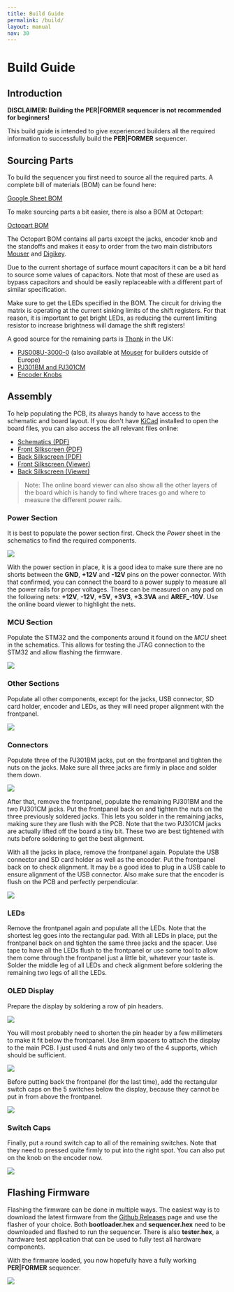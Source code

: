```yaml
---
title: Build Guide
permalink: /build/
layout: manual
nav: 30
---
```


# Build Guide

## Introduction

**DISCLAIMER: Building the PER\|FORMER sequencer is not recommended for beginners!**

This build guide is intended to give experienced builders all the required information to successfully build the **PER\|FORMER** sequencer.

## Sourcing Parts

To build the sequencer you first need to source all the required parts. A complete bill of materials (BOM) can be found here:

[Google Sheet BOM](https://docs.google.com/spreadsheets/d/1ISlHD3w4I0c7bPkKgSyBY_JKwI-BUlVTNLUrIJnzrM8/edit?usp=sharing)

To make sourcing parts a bit easier, there is also a BOM at Octopart:

[Octopart BOM](https://octopart.com/bom-tool/wxkGGtzB)

The Octopart BOM contains all parts except the jacks, encoder knob and the standoffs and makes it easy to order from the two main distributors [Mouser](https://www.mouser.com) and [Digikey](https://www.digikey.com).

Due to the current shortage of surface mount capacitors it can be a bit hard to source some values of capacitors. Note that most of these are used as bypass capacitors and should be easily replaceable with a different part of similar specification.

Make sure to get the LEDs specified in the BOM. The circuit for driving the matrix is operating at the current sinking limits of the shift registers. For that reason, it is important to get bright LEDs, as reducing the current limiting resistor to increase brightness will damage the shift registers!

A good source for the remaining parts is [Thonk](https://www.thonk.co.uk) in the UK:

- [PJS008U-3000-0](https://www.thonk.co.uk/shop/radio-music-sd-card-holder-only/) (also available at [Mouser](https://www.mouser.com) for builders outside of Europe)
- [PJ301BM and PJ301CM](https://www.thonk.co.uk/shop/3-5mm-jacks/)
- [Encoder Knobs](https://www.thonk.co.uk/shop/sifam-soft-touch-encoder-knobs/)

## Assembly

To help populating the PCB, its always handy to have access to the schematic and board layout. If you don't have [KiCad](http://kicad-pcb.org) installed to open the board files, you can also access the all relevant files online:

- [Schematics (PDF)](https://cdn.rawgit.com/westlicht/performer-hardware/master/sequencer.pdf)
- [Front Silkscreen (PDF)](https://cdn.rawgit.com/westlicht/performer-hardware/master/silkscreen-front.pdf)
- [Back Silkscreen (PDF)](https://cdn.rawgit.com/westlicht/performer-hardware/master/silkscreen-back.pdf)
- [Front Silkscreen (Viewer)](https://eyrie.io/board/eca2465c9eca4299a8386ca4887076fa?pours=true&active=layout&layers=m000000000a010000000000000000000000000000000000000000000000000000000000000006&x=162560&y=54367&w=202964&h=117513&flipped=false)
- [Back Silkscreen (Viewer)](https://eyrie.io/board/eca2465c9eca4299a8386ca4887076fa?pours=true&active=layout&layers=m0000000005010000000000000000000000000000000000000000000000000000000000000006&x=162560&y=54367&w=202964&h=117513&flipped=true)

> Note: The online board viewer can also show all the other layers of the board which is handy to find where traces go and where to measure the different power rails.

### Power Section

It is best to populate the power section first. Check the _Power_ sheet in the schematics to find the required components.

![](images/power-section.jpg)

With the power section in place, it is a good idea to make sure there are no shorts between the **GND**, **+12V** and **-12V** pins on the power connector. With that confirmed, you can connect the board to a power supply to measure all the power rails for proper voltages. These can be measured on any pad on the following nets: **+12V**, **-12V**, **+5V**, **+3V3**, **+3.3VA** and **AREF_-10V**. Use the online board viewer to highlight the nets.

### MCU Section

Populate the STM32 and the components around it found on the _MCU_ sheet in the schematics. This allows for testing the JTAG connection to the STM32 and allow flashing the firmware.

![](images/stm32-section.jpg)

### Other Sections

Populate all other components, except for the jacks, USB connector, SD card holder, encoder and LEDs, as they will need proper alignment with the frontpanel.

![](images/all-sections.jpg)

### Connectors

Populate three of the PJ301BM jacks, put on the frontpanel and tighten the nuts on the jacks. Make sure all three jacks are firmly in place and solder them down.

![](images/three-jacks.jpg)

After that, remove the frontpanel, populate the remaining PJ301BM and the two PJ301CM jacks. Put the frontpanel back on and tighten the nuts on the three previously soldered jacks. This lets you solder in the remaining jacks, making sure they are flush with the PCB. Note that the two PJ301CM jacks are actually lifted off the board a tiny bit. These two are best tightened with nuts before soldering to get the best alignment.

With all the jacks in place, remove the frontpanel again. Populate the USB connector and SD card holder as well as the encoder. Put the frontpanel back on to check alignment. It may be a good idea to plug in a USB cable to ensure alignment of the USB connector. Also make sure that the encoder is flush on the PCB and perfectly perpendicular.

![](images/connectors.jpg)

### LEDs

Remove the frontpanel again and populate all the LEDs. Note that the shortest leg goes into the rectangular pad. With all LEDs in place, put the frontpanel back on and tighten the same three jacks and the spacer. Use tape to have all the LEDs flush to the frontpanel or use some tool to allow them come through the frontpanel just a little bit, whatever your taste is. Solder the middle leg of all LEDs and check alignment before soldering the remaining two legs of all the LEDs.

### OLED Display

Prepare the display by soldering a row of pin headers.

![](images/oled-pin-header.jpg)

You will most probably need to shorten the pin header by a few millimeters to make it fit below the frontpanel. Use 8mm spacers to attach the display to the main PCB. I just used 4 nuts and only two of the 4 supports, which should be sufficient.

![](images/oled-assembly.jpg)

Before putting back the frontpanel (for the last time), add the rectangular switch caps on the 5 switches below the display, because they cannot be put in from above the frontpanel.

![](images/switch-caps-missing.jpg)

### Switch Caps

Finally, put a round switch cap to all of the remaining switches. Note that they need to pressed quite firmly to put into the right spot. You can also put on the knob on the encoder now.

![](images/switch-caps.jpg)

## Flashing Firmware

Flashing the firmware can be done in multiple ways. The easiest way is to download the latest firmware from the [Github Releases](https://github.com/westlicht/performer/releases) page and use the flasher of your choice. Both **bootloader.hex** and **sequencer.hex** need to be downloaded and flashed to run the sequencer. There is also **tester.hex**, a hardware test application that can be used to fully test all hardware components.

With the firmware loaded, you now hopefully have a fully working **PER\|FORMER** sequencer.

![](images/final.jpg)


